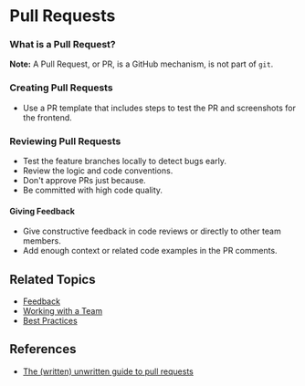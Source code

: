 # Pull Requests

### What is a Pull Request?

**Note:** A Pull Request, or PR, is a GitHub mechanism, is not part of `git`.

### Creating Pull Requests

* Use a PR template that includes steps to test the PR and screenshots for the frontend.

### Reviewing Pull Requests

* Test the feature branches locally to detect bugs early.
* Review the logic and code conventions.
* Don't approve PRs just because.
* Be committed with high code quality.

#### Giving Feedback

* Give constructive feedback in code reviews or directly to other team members.
* Add enough context or related code examples in the PR comments.

## Related Topics

* [Feedback](/feedback.md)
* [Working with a Team](/working-with-a-team.md)
* [Best Practices](/best-practices.md)

## References

* [The (written) unwritten guide to pull requests](https://www.atlassian.com/blog/git/written-unwritten-guide-pull-requests)

